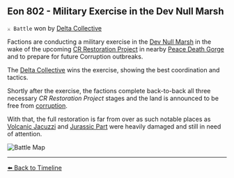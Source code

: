 ## Eon 802 - Military Exercise in the Dev Null Marsh

`⚔️ Battle` won by [Delta Collective](https://zeithalt.github.io/r/delta_collective.html)

Factions are conducting a military exercise in the [Dev Null Marsh](https://zeithalt.github.io/r/dev_null_marsh.html) in the wake of the upcoming [CR Restoration Project](https://zeithalt.github.io/r/cr_restoration_project.html) in nearby [Peace Death Gorge](https://zeithalt.github.io/r/peace_death_gorge.html) and to prepare for future Corruption outbreaks. 

The [Delta Collective](https://zeithalt.github.io/r/delta_collective.html) wins the exercise, showing the best coordination and tactics.

Shortly after the exercise, the factions complete back-to-back all three necessary _CR Restoration Project_ stages and the land is announced to be free from [corruption](https://zeithalt.github.io/r/corruption.html).

With that, the full restoration is far from over as such notable places as [Volcanic Jacuzzi](https://zeithalt.github.io/r/volcanic_jacuzzi.html) and [Jurassic Part](https://zeithalt.github.io/r/jurassic_park.html) were heavily damaged and still in need of attention.

![Battle Map](https://zeithalt.github.io/t/m/eon0802.png)



----------
[⬅️ Back to Timeline](https://zeithalt.github.io/t/#eon0802)